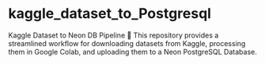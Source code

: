 # kaggle_dataset_to_Postgresql
Kaggle Dataset to Neon DB Pipeline 🚀  This repository provides a streamlined workflow for downloading datasets from Kaggle, processing them in Google Colab, and uploading them to a Neon PostgreSQL Database.
